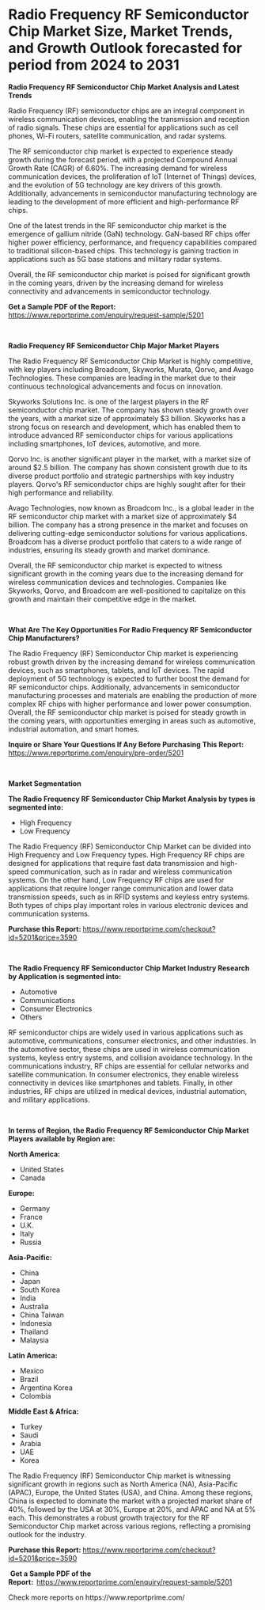 <p><h1>Radio Frequency RF Semiconductor Chip Market Size, Market Trends, and Growth Outlook forecasted for period from 2024 to 2031</h1></p><p><strong>Radio Frequency RF Semiconductor Chip Market Analysis and Latest Trends</strong></p>
<p><p>Radio Frequency (RF) semiconductor chips are an integral component in wireless communication devices, enabling the transmission and reception of radio signals. These chips are essential for applications such as cell phones, Wi-Fi routers, satellite communication, and radar systems.</p><p>The RF semiconductor chip market is expected to experience steady growth during the forecast period, with a projected Compound Annual Growth Rate (CAGR) of 6.60%. The increasing demand for wireless communication devices, the proliferation of IoT (Internet of Things) devices, and the evolution of 5G technology are key drivers of this growth. Additionally, advancements in semiconductor manufacturing technology are leading to the development of more efficient and high-performance RF chips.</p><p>One of the latest trends in the RF semiconductor chip market is the emergence of gallium nitride (GaN) technology. GaN-based RF chips offer higher power efficiency, performance, and frequency capabilities compared to traditional silicon-based chips. This technology is gaining traction in applications such as 5G base stations and military radar systems.</p><p>Overall, the RF semiconductor chip market is poised for significant growth in the coming years, driven by the increasing demand for wireless connectivity and advancements in semiconductor technology.</p></p>
<p><strong>Get a Sample PDF of the Report:&nbsp;</strong> <a href="https://www.reportprime.com/enquiry/request-sample/5201">https://www.reportprime.com/enquiry/request-sample/5201</a></p>
<p>&nbsp;</p>
<p><strong>Radio Frequency RF Semiconductor Chip Major Market Players</strong></p>
<p><p>The Radio Frequency RF Semiconductor Chip Market is highly competitive, with key players including Broadcom, Skyworks, Murata, Qorvo, and Avago Technologies. These companies are leading in the market due to their continuous technological advancements and focus on innovation.</p><p>Skyworks Solutions Inc. is one of the largest players in the RF semiconductor chip market. The company has shown steady growth over the years, with a market size of approximately $3 billion. Skyworks has a strong focus on research and development, which has enabled them to introduce advanced RF semiconductor chips for various applications including smartphones, IoT devices, automotive, and more.</p><p>Qorvo Inc. is another significant player in the market, with a market size of around $2.5 billion. The company has shown consistent growth due to its diverse product portfolio and strategic partnerships with key industry players. Qorvo's RF semiconductor chips are highly sought after for their high performance and reliability.</p><p>Avago Technologies, now known as Broadcom Inc., is a global leader in the RF semiconductor chip market with a market size of approximately $4 billion. The company has a strong presence in the market and focuses on delivering cutting-edge semiconductor solutions for various applications. Broadcom has a diverse product portfolio that caters to a wide range of industries, ensuring its steady growth and market dominance.</p><p>Overall, the RF semiconductor chip market is expected to witness significant growth in the coming years due to the increasing demand for wireless communication devices and technologies. Companies like Skyworks, Qorvo, and Broadcom are well-positioned to capitalize on this growth and maintain their competitive edge in the market.</p></p>
<p>&nbsp;</p>
<p><strong>What Are The Key Opportunities For Radio Frequency RF Semiconductor Chip Manufacturers?</strong></p>
<p><p>The Radio Frequency (RF) Semiconductor Chip market is experiencing robust growth driven by the increasing demand for wireless communication devices, such as smartphones, tablets, and IoT devices. The rapid deployment of 5G technology is expected to further boost the demand for RF semiconductor chips. Additionally, advancements in semiconductor manufacturing processes and materials are enabling the production of more complex RF chips with higher performance and lower power consumption. Overall, the RF semiconductor chip market is poised for steady growth in the coming years, with opportunities emerging in areas such as automotive, industrial automation, and smart homes.</p></p>
<p><strong>Inquire or Share Your Questions If Any Before Purchasing This Report:</strong> <a href="https://www.reportprime.com/enquiry/pre-order/5201">https://www.reportprime.com/enquiry/pre-order/5201</a></p>
<p>&nbsp;</p>
<p><strong>Market Segmentation</strong></p>
<p><strong>The Radio Frequency RF Semiconductor Chip Market Analysis by types is segmented into:</strong></p>
<p><ul><li>High Frequency</li><li>Low Frequency</li></ul></p>
<p><p>The Radio Frequency (RF) Semiconductor Chip Market can be divided into High Frequency and Low Frequency types. High Frequency RF chips are designed for applications that require fast data transmission and high-speed communication, such as in radar and wireless communication systems. On the other hand, Low Frequency RF chips are used for applications that require longer range communication and lower data transmission speeds, such as in RFID systems and keyless entry systems. Both types of chips play important roles in various electronic devices and communication systems.</p></p>
<p><strong>Purchase this Report:&nbsp;</strong><a href="https://www.reportprime.com/checkout?id=5201&price=3590">https://www.reportprime.com/checkout?id=5201&price=3590</a></p>
<p>&nbsp;</p>
<p><strong>The Radio Frequency RF Semiconductor Chip Market Industry Research by Application is segmented into:</strong></p>
<p><ul><li>Automotive</li><li>Communications</li><li>Consumer Electronics</li><li>Others</li></ul></p>
<p><p>RF semiconductor chips are widely used in various applications such as automotive, communications, consumer electronics, and other industries. In the automotive sector, these chips are used in wireless communication systems, keyless entry systems, and collision avoidance technology. In the communications industry, RF chips are essential for cellular networks and satellite communication. In consumer electronics, they enable wireless connectivity in devices like smartphones and tablets. Finally, in other industries, RF chips are utilized in medical devices, industrial automation, and military applications.</p></p>
<p>&nbsp;</p>
<p><strong>In terms of Region, the Radio Frequency RF Semiconductor Chip Market Players available by Region are:</strong></p>
<p>
    <p> <strong> North America: </strong>
        <ul>
            <li>United States</li>
            <li>Canada</li>
        </ul>
        </p> 
    <p> <strong> Europe: </strong>
        <ul>
            <li>Germany</li>
            <li>France</li>
            <li>U.K.</li>
            <li>Italy</li>
            <li>Russia</li>
        </ul>
        </p> 
    <p> <strong> Asia-Pacific: </strong>
        <ul>
            <li>China</li>
            <li>Japan</li>
            <li>South Korea</li>
            <li>India</li>
            <li>Australia</li>
            <li>China Taiwan</li>
            <li>Indonesia</li>
            <li>Thailand</li>
            <li>Malaysia</li>
        </ul>
        </p> 
    <p> <strong> Latin America: </strong>
        <ul>
            <li>Mexico</li>
            <li>Brazil</li>
            <li>Argentina Korea</li>
            <li>Colombia</li>
        </ul>
        </p> 
    <p> <strong> Middle East & Africa: </strong>
        <ul>
            <li>Turkey</li>
            <li>Saudi</li>
            <li>Arabia</li>
            <li>UAE</li>
            <li>Korea</li>
        </ul>
    </p>
    </p>
<p><p>The Radio Frequency (RF) Semiconductor Chip market is witnessing significant growth in regions such as North America (NA), Asia-Pacific (APAC), Europe, the United States (USA), and China. Among these regions, China is expected to dominate the market with a projected market share of 40%, followed by the USA at 30%, Europe at 20%, and APAC and NA at 5% each. This demonstrates a robust growth trajectory for the RF Semiconductor Chip market across various regions, reflecting a promising outlook for the industry.</p></p>
<p><strong>Purchase this Report: </strong><a href="https://www.reportprime.com/checkout?id=5201&price=3590">https://www.reportprime.com/checkout?id=5201&price=3590</a></p>
<p>&nbsp;<strong>Get a Sample PDF of the Report:&nbsp;&nbsp;</strong><a href="https://www.reportprime.com/enquiry/request-sample/5201">https://www.reportprime.com/enquiry/request-sample/5201</a></p>
<p><strong></strong></p>
<p>Check more reports on https://www.reportprime.com/</p>